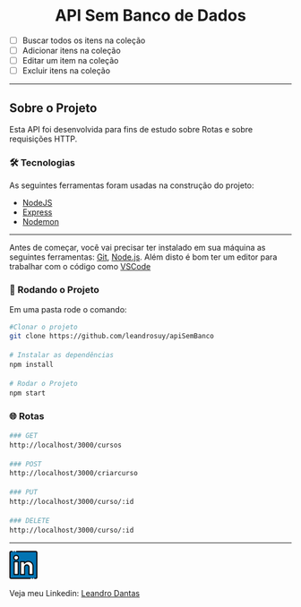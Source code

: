 <h1 style="text-align: center; font-weight: bold;">API Sem Banco de Dados</h1>

- [ ] Buscar todos os itens na coleção
- [ ] Adicionar itens na coleção
- [ ] Editar um item na coleção
- [ ] Excluir itens na coleção

---

## Sobre o Projeto

Esta API foi desenvolvida para fins de estudo sobre Rotas e sobre requisições HTTP.

### 🛠 Tecnologias

As seguintes ferramentas foram usadas na construção do projeto:

- [NodeJS](https://nodejs.org/en/)
- [Express](https://www.npmjs.com/package/express)
- [Nodemon](https://www.npmjs.com/package/nodemon)

---

Antes de começar, você vai precisar ter instalado em sua máquina as seguintes ferramentas:
[Git](https://git-scm.com), [Node.js](https://nodejs.org/en/).
Além disto é bom ter um editor para trabalhar com o código como [VSCode](https://code.visualstudio.com/)

### 🎲 Rodando o Projeto

Em uma pasta rode o comando:

```bash
#Clonar o projeto
git clone https://github.com/leandrosuy/apiSemBanco

# Instalar as dependências
npm install

# Rodar o Projeto
npm start
```
### 🌐 Rotas 

```bash
### GET
http://localhost/3000/cursos

### POST
http://localhost/3000/criarcurso

### PUT
http://localhost/3000/curso/:id

### DELETE
http://localhost/3000/curso/:id
```

---

<a href="https://raw.githubusercontent.com/ARTHURPC03/Proffy-FullStack/master/github/linkedin.png">
<img src="https://raw.githubusercontent.com/ARTHURPC03/Proffy-FullStack/master/github/linkedin.png" alt="linkedin" height="50"></a>
<br />

Veja meu Linkedin: [Leandro Dantas](https://www.linkedin.com/in/leandro-dantas-1959b711b/)